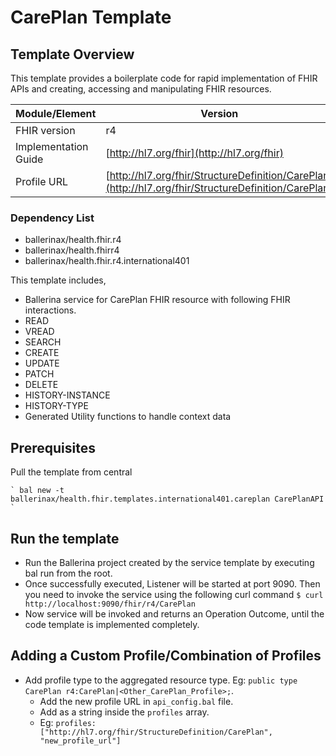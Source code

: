 

# CarePlan Template

## Template Overview

This template provides a boilerplate code for rapid implementation of FHIR APIs and creating, accessing and manipulating FHIR resources.


| Module/Element       | Version |
|---| --- |
| FHIR version         | r4 |
| Implementation Guide | [http://hl7.org/fhir](http://hl7.org/fhir) |
| Profile URL          |[http://hl7.org/fhir/StructureDefinition/CarePlan](http://hl7.org/fhir/StructureDefinition/CarePlan)|

### Dependency List

- ballerinax/health.fhir.r4
- ballerinax/health.fhirr4
- ballerinax/health.fhir.r4.international401

This template includes,

- Ballerina service for CarePlan FHIR resource with following FHIR interactions.
- READ
- VREAD
- SEARCH
- CREATE
- UPDATE
- PATCH
- DELETE
- HISTORY-INSTANCE
- HISTORY-TYPE
- Generated Utility functions to handle context data

## Prerequisites

Pull the template from central

    ` bal new -t ballerinax/health.fhir.templates.international401.careplan CarePlanAPI `

## Run the template
- Run the Ballerina project created by the service template by executing bal run from the root.
- Once successfully executed, Listener will be started at port 9090. Then you need to invoke the service using the following curl command
    ` $ curl http://localhost:9090/fhir/r4/CarePlan `
- Now service will be invoked and returns an Operation Outcome, until the code template is implemented completely.

## Adding a Custom Profile/Combination of Profiles

- Add profile type to the aggregated resource type. Eg: `public type CarePlan r4:CarePlan|<Other_CarePlan_Profile>;`.
    - Add the new profile URL in `api_config.bal` file.
    - Add as a string inside the `profiles` array.
    - Eg: `profiles: ["http://hl7.org/fhir/StructureDefinition/CarePlan", "new_profile_url"]`
